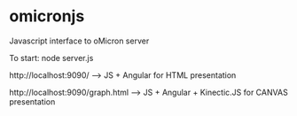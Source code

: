 omicronjs
=========

Javascript interface to oMicron server

To start: node server.js


http://localhost:9090/
	--> JS + Angular for HTML presentation

http://localhost:9090/graph.html
	--> JS + Angular + Kinectic.JS for CANVAS presentation

